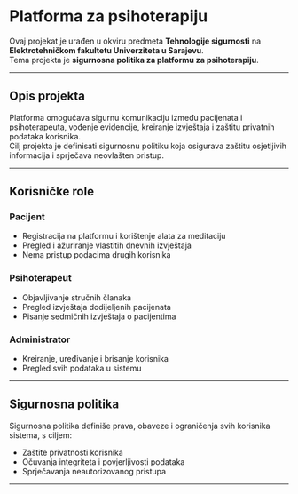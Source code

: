 # Platforma za psihoterapiju

Ovaj projekat je urađen u okviru predmeta **Tehnologije sigurnosti** na **Elektrotehničkom fakultetu Univerziteta u Sarajevu**.  
Tema projekta je **sigurnosna politika za platformu za psihoterapiju**.

---

## Opis projekta
Platforma omogućava sigurnu komunikaciju između pacijenata i psihoterapeuta, vođenje evidencije, kreiranje izvještaja i zaštitu privatnih podataka korisnika.  
Cilj projekta je definisati sigurnosnu politiku koja osigurava zaštitu osjetljivih informacija i sprječava neovlašten pristup.

---

## Korisničke role

### Pacijent
- Registracija na platformu i korištenje alata za meditaciju  
- Pregled i ažuriranje vlastitih dnevnih izvještaja  
- Nema pristup podacima drugih korisnika  

### Psihoterapeut
- Objavljivanje stručnih članaka  
- Pregled izvještaja dodijeljenih pacijenata  
- Pisanje sedmičnih izvještaja o pacijentima  

### Administrator
- Kreiranje, uređivanje i brisanje korisnika  
- Pregled svih podataka u sistemu  

---

## Sigurnosna politika
Sigurnosna politika definiše prava, obaveze i ograničenja svih korisnika sistema, s ciljem:
- Zaštite privatnosti korisnika  
- Očuvanja integriteta i povjerljivosti podataka  
- Sprječavanja neautorizovanog pristupa  

---
